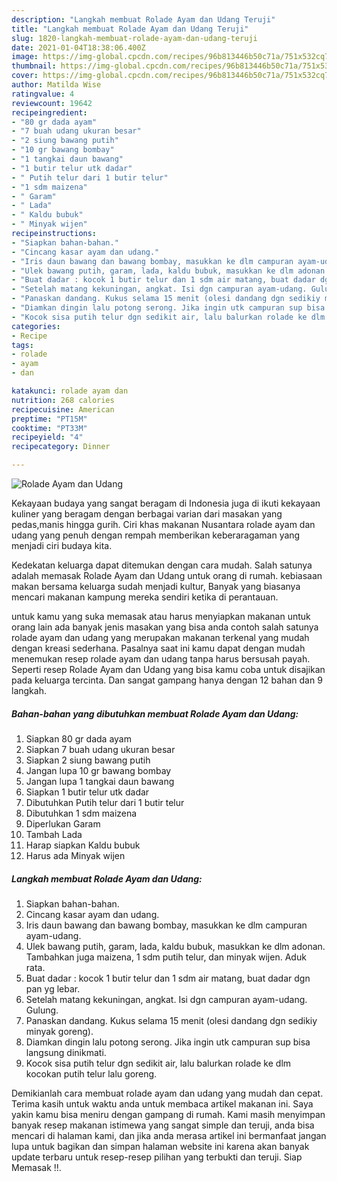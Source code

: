 ```yaml
---
description: "Langkah membuat Rolade Ayam dan Udang Teruji"
title: "Langkah membuat Rolade Ayam dan Udang Teruji"
slug: 1820-langkah-membuat-rolade-ayam-dan-udang-teruji
date: 2021-01-04T18:38:06.400Z
image: https://img-global.cpcdn.com/recipes/96b813446b50c71a/751x532cq70/rolade-ayam-dan-udang-foto-resep-utama.jpg
thumbnail: https://img-global.cpcdn.com/recipes/96b813446b50c71a/751x532cq70/rolade-ayam-dan-udang-foto-resep-utama.jpg
cover: https://img-global.cpcdn.com/recipes/96b813446b50c71a/751x532cq70/rolade-ayam-dan-udang-foto-resep-utama.jpg
author: Matilda Wise
ratingvalue: 4
reviewcount: 19642
recipeingredient:
- "80 gr dada ayam"
- "7 buah udang ukuran besar"
- "2 siung bawang putih"
- "10 gr bawang bombay"
- "1 tangkai daun bawang"
- "1 butir telur utk dadar"
- " Putih telur dari 1 butir telur"
- "1 sdm maizena"
- " Garam"
- " Lada"
- " Kaldu bubuk"
- " Minyak wijen"
recipeinstructions:
- "Siapkan bahan-bahan."
- "Cincang kasar ayam dan udang."
- "Iris daun bawang dan bawang bombay, masukkan ke dlm campuran ayam-udang."
- "Ulek bawang putih, garam, lada, kaldu bubuk, masukkan ke dlm adonan. Tambahkan juga maizena, 1 sdm putih telur, dan minyak wijen. Aduk rata."
- "Buat dadar : kocok 1 butir telur dan 1 sdm air matang, buat dadar dgn pan yg lebar."
- "Setelah matang kekuningan, angkat. Isi dgn campuran ayam-udang. Gulung."
- "Panaskan dandang. Kukus selama 15 menit (olesi dandang dgn sedikiy minyak goreng)."
- "Diamkan dingin lalu potong serong. Jika ingin utk campuran sup bisa langsung dinikmati."
- "Kocok sisa putih telur dgn sedikit air, lalu balurkan rolade ke dlm kocokan putih telur lalu goreng."
categories:
- Recipe
tags:
- rolade
- ayam
- dan

katakunci: rolade ayam dan 
nutrition: 268 calories
recipecuisine: American
preptime: "PT15M"
cooktime: "PT33M"
recipeyield: "4"
recipecategory: Dinner

---
```



![Rolade Ayam dan Udang](https://img-global.cpcdn.com/recipes/96b813446b50c71a/751x532cq70/rolade-ayam-dan-udang-foto-resep-utama.jpg)

Kekayaan budaya yang sangat beragam di Indonesia juga di ikuti kekayaan kuliner yang beragam dengan berbagai varian dari masakan yang pedas,manis hingga gurih. Ciri khas makanan Nusantara rolade ayam dan udang yang penuh dengan rempah memberikan keberaragaman yang menjadi ciri budaya kita.




Kedekatan keluarga dapat ditemukan dengan cara mudah. Salah satunya adalah memasak Rolade Ayam dan Udang untuk orang di rumah. kebiasaan makan bersama keluarga sudah menjadi kultur, Banyak yang biasanya mencari makanan kampung mereka sendiri ketika di perantauan.

untuk kamu yang suka memasak atau harus menyiapkan makanan untuk orang lain ada banyak jenis masakan yang bisa anda contoh salah satunya rolade ayam dan udang yang merupakan makanan terkenal yang mudah dengan kreasi sederhana. Pasalnya saat ini kamu dapat dengan mudah menemukan resep rolade ayam dan udang tanpa harus bersusah payah.
Seperti resep Rolade Ayam dan Udang yang bisa kamu coba untuk disajikan pada keluarga tercinta. Dan sangat gampang hanya dengan 12 bahan dan 9 langkah.


<!--inarticleads1-->

##### Bahan-bahan yang dibutuhkan membuat Rolade Ayam dan Udang:

1. Siapkan 80 gr dada ayam
1. Siapkan 7 buah udang ukuran besar
1. Siapkan 2 siung bawang putih
1. Jangan lupa 10 gr bawang bombay
1. Jangan lupa 1 tangkai daun bawang
1. Siapkan 1 butir telur utk dadar
1. Dibutuhkan  Putih telur dari 1 butir telur
1. Dibutuhkan 1 sdm maizena
1. Diperlukan  Garam
1. Tambah  Lada
1. Harap siapkan  Kaldu bubuk
1. Harus ada  Minyak wijen




<!--inarticleads2-->

##### Langkah membuat  Rolade Ayam dan Udang:

1. Siapkan bahan-bahan.
1. Cincang kasar ayam dan udang.
1. Iris daun bawang dan bawang bombay, masukkan ke dlm campuran ayam-udang.
1. Ulek bawang putih, garam, lada, kaldu bubuk, masukkan ke dlm adonan. Tambahkan juga maizena, 1 sdm putih telur, dan minyak wijen. Aduk rata.
1. Buat dadar : kocok 1 butir telur dan 1 sdm air matang, buat dadar dgn pan yg lebar.
1. Setelah matang kekuningan, angkat. Isi dgn campuran ayam-udang. Gulung.
1. Panaskan dandang. Kukus selama 15 menit (olesi dandang dgn sedikiy minyak goreng).
1. Diamkan dingin lalu potong serong. Jika ingin utk campuran sup bisa langsung dinikmati.
1. Kocok sisa putih telur dgn sedikit air, lalu balurkan rolade ke dlm kocokan putih telur lalu goreng.




Demikianlah cara membuat rolade ayam dan udang yang mudah dan cepat. Terima kasih untuk waktu anda untuk membaca artikel makanan ini. Saya yakin kamu bisa meniru dengan gampang di rumah. Kami masih menyimpan banyak resep makanan istimewa yang sangat simple dan teruji, anda bisa mencari di halaman kami, dan jika anda merasa artikel ini bermanfaat jangan lupa untuk bagikan dan simpan halaman website ini karena akan banyak update terbaru untuk resep-resep pilihan yang terbukti dan teruji. Siap Memasak !!. 

